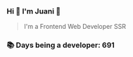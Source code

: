 ### Hi 👋 I&#39;m Juani 🦁

> I&#39;m a Frontend Web Developer SSR

### 📚 Days being a developer: 691
